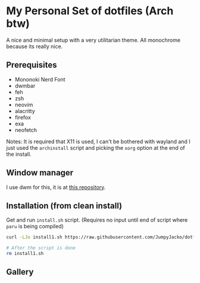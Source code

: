 # My Personal Set of dotfiles (Arch btw)
A nice and minimal setup with a very utilitarian theme. All monochrome because its really nice.

## Prerequisites
- Mononoki Nerd Font
- dwmbar
- feh
- zsh
- neovim
- alacritty
- firefox
- exa
- neofetch

Notes:
It is required that X11 is used, I can't be bothered with wayland and I just used the `archinstall` script and picking the `xorg` option at the end of the install.

## Window manager
I use dwm for this, it is at [this repository](https://github.com/JumpyJacko/dwm).

## Installation (from clean install)
Get and run `install.sh` script. (Requires no input until end of script where `paru` is being compiled)
```bash
curl -LJo install1.sh https://raw.githubusercontent.com/JumpyJacko/dotfiles/main/install.sh && bash ./install1.sh

# After the script is done
rm install1.sh
```

## Gallery
